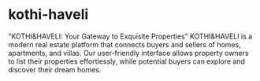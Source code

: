 # kothi-haveli
“KOTHI&amp;HAVELI: Your Gateway to Exquisite Properties” KOTHI&amp;HAVELI is a modern real estate platform that connects buyers and sellers of homes, apartments, and villas. Our user-friendly interface allows property owners to list their properties effortlessly, while potential buyers can explore and discover their dream homes.
